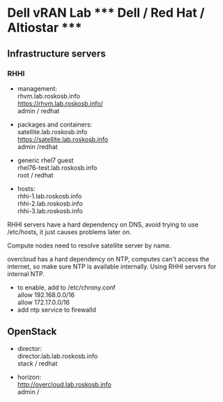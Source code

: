 # Dell vRAN Lab *** Dell / Red Hat / Altiostar ***

## Infrastructure servers
### RHHI
- management:  
rhvm.lab.roskosb.info  
https://rhvm.lab.roskosb.info/  
admin / redhat

- packages and containers:  
satellite.lab.roskosb.info  
https://satellite.lab.roskosb.info  
admin /redhat  

- generic rhel7 guest  
rhel76-test.lab.roskosb.info  
root / redhat

- hosts:  
rhhi-1.lab.roskosb.info  
rhhi-2.lab.roskosb.info  
rhhi-3.lab.roskosb.info  

RHHI servers have a hard dependency on DNS, avoid trying to use /etc/hosts, it just causes problems later on.  
    
Compute nodes need to resolve satellite server by name.  

overcloud has a hard dependency on NTP, computes can't access the internet, so make sure NTP is available internally.  Using RHHI servers for internal NTP.  
- to enable, add to /etc/chrony.conf  
allow 192.168.0.0/16  
allow 172.17.0.0/16  
- add ntp service to firewalld


## OpenStack
- director:  
director.lab.lab.roskosb.info  
stack / redhat

- horizon:  
http://overcloud.lab.roskosb.info  
admin / 


